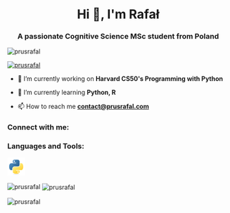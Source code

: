 <h1 align="center">Hi 👋, I'm Rafał</h1>
<h3 align="center">A passionate Cognitive Science MSc student from Poland</h3>

<p align="left"> <img src="https://komarev.com/ghpvc/?username=prusrafal&label=Profile%20views&color=0e75b6&style=flat" alt="prusrafal" /> </p>

<p align="left"> <a href="https://github.com/ryo-ma/github-profile-trophy"><img src="https://github-profile-trophy.vercel.app/?username=prusrafal" alt="prusrafal" /></a> </p>

- 🔭 I’m currently working on **Harvard CS50's Programming with Python**

- 🌱 I’m currently learning **Python, R**

- 📫 How to reach me **contact@prusrafal.com**

<h3 align="left">Connect with me:</h3>
<p align="left">
</p>

<h3 align="left">Languages and Tools:</h3>
<p align="left"> <a href="https://www.python.org" target="_blank" rel="noreferrer"> <img src="https://raw.githubusercontent.com/devicons/devicon/master/icons/python/python-original.svg" alt="python" width="40" height="40"/> </a> </p>

<p><img align="left" src="https://github-readme-stats.vercel.app/api/top-langs?username=prusrafal&show_icons=true&locale=en&layout=compact" alt="prusrafal" /></p>

<p>&nbsp;<img align="center" src="https://github-readme-stats.vercel.app/api?username=prusrafal&show_icons=true&locale=en" alt="prusrafal" /></p>

<p><img align="center" src="https://github-readme-streak-stats.herokuapp.com/?user=prusrafal&" alt="prusrafal" /></p>

